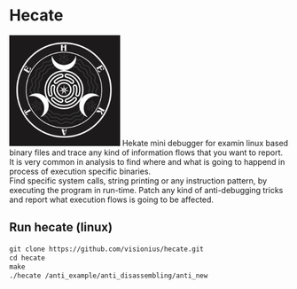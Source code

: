 # Hecate
<img src="./logo/8cafb07cd13751a1bf3b12948bb6d96b.jpg" alt="drawing" width="200"/>
Hekate mini debugger for examin linux based binary files and trace any kind of information flows
that you want to report.
</br>
It is very common in analysis to find where and what is going to happend in process of execution specific binaries.
</br>
Find specific system calls, string printing or any instruction pattern, by executing the program in run-time.
Patch any kind of anti-debugging tricks and report what execution flows is going to be affected.
</br>

## Run hecate (linux)

```
git clone https://github.com/visionius/hecate.git
cd hecate
make
./hecate /anti_example/anti_disassembling/anti_new
```
